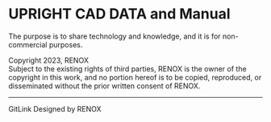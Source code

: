 # UPRIGHT CAD DATA and Manual
The purpose is to share technology and knowledge, and it is for non-commercial purposes.

Copyright 2023, RENOX</br>
Subject to the existing rights of third parties, RENOX is the owner of the copyright in this work, and no portion hereof is to be copied, reproduced, or disseminated without the prior written consent of RENOX.

---
GitLink
Designed by RENOX
